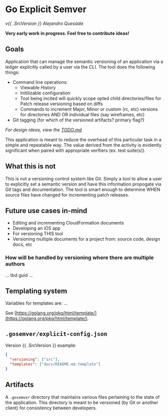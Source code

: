 # Go Explicit Semver

_v{{ .SrcVersion }} Alejandro Quesada_

**Very early work in progress. Feel free to contribute ideas!**

## Goals

Application that can manage the semantic versioning of an application via a ledger explicitly called by a user via the CLI. The tool does the following things:

- Command line operations:
  - Viewable History
  - Initilizable configuration
  - Tool being incited will quickly scope opted child directories/files for Patch release versioning based on diffs
  - Commands to increment Major, Minor or custom (rc, etc) versions for directories AND OR individual files (say wireframes, etc)
- Git tagging (for which of the versioned artifacts? primary flag?)

_For design ideas, view the [TODO.md](./TODO.md)_

This application is meant to reduce the overhead of this particular task in a simple and repeatable way. The value derived from the activity is evidently significant when paired with appropriate verifiers (ex. test suite(s)).

## What this is not

This is not a versioning control system like Git. Simply a tool to allow a user to explicitly set a semantic version and have this information propogate via Git tags and documentation. The tool is smart enough to determine WHEN source files have changed for incrementing patch releases.

## Future use cases in-mind

- Editing and incrementing CloudFormation documents
- Developing an iOS app
- For versioning THIS tool
- Versioning multiple documents for a project from: source code, design docs, etc

### How will be handled by versioning where there are multiple authors

... tbd guid ...

## Templating system

Variables for templates are: ...

See [https://golang.org/pkg/html/template/](https://golang.org/pkg/html/template/).

## `.gosemver/explicit-config.json`

Version {{ .SrcVersion }} example:

```json
{
  "versioning": ["src"],
  "templates": ["docs/README.md.template"]
}
```

## Artifacts

A `.gosemver` directory that maintains various files pertaining to the state of the application. This directory is meant to be versioned (by Git or another client) for consistency between developers.
